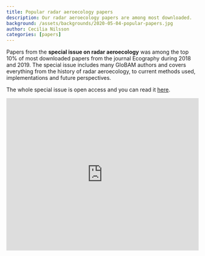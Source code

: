 ```yaml
---
title: Popular radar aeroecology papers
description: Our radar aeroecology papers are among most downloaded.
background: /assets/backgrounds/2020-05-04-popular-papers.jpg
author: Cecilia Nilsson
categories: [papers]
---
```


Papers from the **special issue on radar aeroecology** was among the top 10% of most downloaded papers from the journal Ecography during 2018 and 2019. The special issue includes many GloBAM authors and covers everything from the history of radar aeroecology, to current methods used, implementations and future perspectives.

The whole special issue is open access and you can read it [here](https://onlinelibrary.wiley.com/doi/toc/10.1111/(ISSN)1600-0587.radar-aeroecology).

<iframe width="100%" height="400" src="https://www.youtube.com/embed/uwvXKmOViws" frameborder="0" allow="accelerometer; autoplay; encrypted-media; gyroscope; picture-in-picture" allowfullscreen></iframe>
